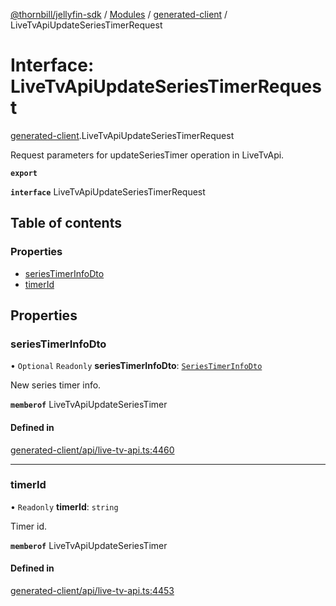 [@thornbill/jellyfin-sdk](../README.md) / [Modules](../modules.md) / [generated-client](../modules/generated_client.md) / LiveTvApiUpdateSeriesTimerRequest

# Interface: LiveTvApiUpdateSeriesTimerRequest

[generated-client](../modules/generated_client.md).LiveTvApiUpdateSeriesTimerRequest

Request parameters for updateSeriesTimer operation in LiveTvApi.

**`export`**

**`interface`** LiveTvApiUpdateSeriesTimerRequest

## Table of contents

### Properties

- [seriesTimerInfoDto](generated_client.LiveTvApiUpdateSeriesTimerRequest.md#seriestimerinfodto)
- [timerId](generated_client.LiveTvApiUpdateSeriesTimerRequest.md#timerid)

## Properties

### seriesTimerInfoDto

• `Optional` `Readonly` **seriesTimerInfoDto**: [`SeriesTimerInfoDto`](generated_client.SeriesTimerInfoDto.md)

New series timer info.

**`memberof`** LiveTvApiUpdateSeriesTimer

#### Defined in

[generated-client/api/live-tv-api.ts:4460](https://github.com/thornbill/jellyfin-sdk-typescript/blob/03092f3/src/generated-client/api/live-tv-api.ts#L4460)

___

### timerId

• `Readonly` **timerId**: `string`

Timer id.

**`memberof`** LiveTvApiUpdateSeriesTimer

#### Defined in

[generated-client/api/live-tv-api.ts:4453](https://github.com/thornbill/jellyfin-sdk-typescript/blob/03092f3/src/generated-client/api/live-tv-api.ts#L4453)

